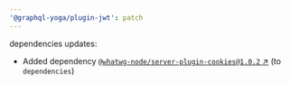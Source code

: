 ```yaml
---
'@graphql-yoga/plugin-jwt': patch
---
```

dependencies updates:
  - Added dependency [`@whatwg-node/server-plugin-cookies@1.0.2`
    ↗︎](https://www.npmjs.com/package/@whatwg-node/server-plugin-cookies/v/1.0.2) (to
    `dependencies`)
